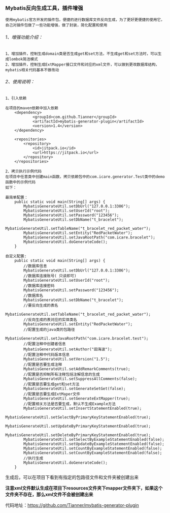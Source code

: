 ### Mybatis反向生成工具，插件增强

    使用mybatis官方开发的插件包，便捷的进行数据库文件反向生成，为了更好更便捷的使用它，
    自己对插件包做了一些功能增强，做了封装，简化配置和使用

###### 1、增强功能介绍：

    1、增加插件，控制生成domain类是否生成get和set方法，不生成get和set方法时，可以生成lombok简洁模式
    2、增加插件，控制生成ExtMapper接口文件和对应的xml文件，可以做到更改数据库结构，mybatis相关代码基本不做改动
        
###### 2、使用说明：
    
    1、引入依赖
  
```
在项目的maven依赖中加入依赖
	<dependency>
			<groupId>com.github.Tianner</groupId>
			<artifactId>mybatis-generator-plugin</artifactId>
			<version>1.4</version>
	</dependency>
	
    <repositories>
		<repository>
			<id>jitpack.io</id>
			<url>https://jitpack.io</url>
		</repository>
	</repositories>

```
    2、拷贝执行示例代码
    在项目中任意类中创建main函数，拷贝依赖包中的com.icare.generator.Test类中的demo函数中的示例代码
    如下：
     
```
最简单配置：
    public static void main(String[] args) {
        MybatisGenerateUtil.setDbUrl("127.0.0.1:3306");
        MybatisGenerateUtil.setUserId("root");
        MybatisGenerateUtil.setPassword("123456");
        MybatisGenerateUtil.setDbName("t_bracelet");
        MybatisGenerateUtil.setTableName("t_bracelet_red_packet_water");
        MybatisGenerateUtil.setEntity("RedPacketWater");
        MybatisGenerateUtil.setJavaRootPath("com.icare.bracelet");
        MybatisGenerateUtil.doGenerateCode();
    }
    
自定义配置:
    public static void main(String[] args) {
        //数据库信息
        MybatisGenerateUtil.setDbUrl("127.0.0.1:3306");
        //数据库连接账号( 只读即可)
        MybatisGenerateUtil.setUserId("root");
        //数据库连接密码
        MybatisGenerateUtil.setPassword("123456");
        //数据库名
        MybatisGenerateUtil.setDbName("t_bracelet");
        //要反向生成的表名
        MybatisGenerateUtil.setTableName("t_bracelet_red_packet_water");
        //反向生成的表对应的实体类名
        MybatisGenerateUtil.setEntity("RedPacketWater");
        //配置生成的java类的包路径
        MybatisGenerateUtil.setJavaRootPath("com.icare.bracelet.test");
        //配置注释中创建者信息
        MybatisGenerateUtil.setAuthor("田海波");
        //配置注释中代码版本信息
        MybatisGenerateUtil.setVersion("1.5");
        //配置是否要生成注释
        MybatisGenerateUtil.setAddRemarkComments(true);
        //配置是否抑制所有注释包括注解信息的生成
        MybatisGenerateUtil.setSuppressAllComments(false);
        //配置是否要生成get和set方法
        MybatisGenerateUtil.setGenerateSetGet(false);
        //配置是否要生成ExtMaper文件
        MybatisGenerateUtil.setGenerateExtMapper(true);
        //配置相关方法是否要生成，默认不生成Example方法
        MybatisGenerateUtil.setInsertStatementEnabled(true);
        MybatisGenerateUtil.setSelectByPrimaryKeyStatementEnabled(true);
        MybatisGenerateUtil.setUpdateByPrimaryKeyStatementEnabled(true);
        MybatisGenerateUtil.setDeleteByPrimaryKeyStatementEnabled(true);
        MybatisGenerateUtil.setSelectByExampleStatementEnabled(false);
        MybatisGenerateUtil.setUpdateByExampleStatementEnabled(false);
        MybatisGenerateUtil.setCountByExampleStatementEnabled(false);
        MybatisGenerateUtil.setCountByExampleStatementEnabled(false);
        //执行生成
        MybatisGenerateUtil.doGenerateCode();
    }
```

生成后，可以在项目下看到有指定的包路径文件和文件夹被创建出来

**注意xml文件默认生成在项目下resources文件夹下mapper文件夹下，如果这个文件夹不存在，那么xml文件不会被创建出来**

代码地址：https://github.com/Tianner/mybatis-generator-plugin